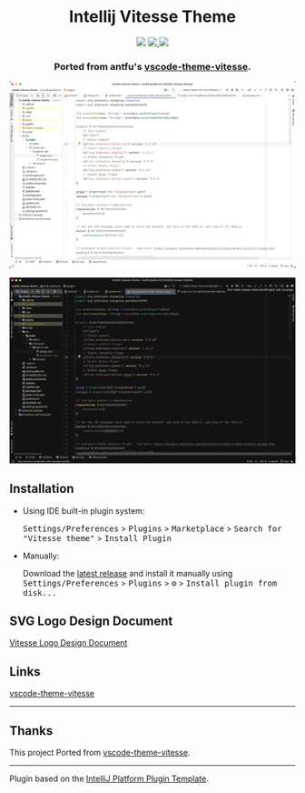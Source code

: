 <h1 align="center">Intellij Vitesse Theme</h1>

<p align="center">
<img src="https://github.com/loosheng/intellij-vitesse-theme/workflows/Build/badge.svg" />
<a href="https://plugins.jetbrains.com/plugin/com.github.loosheng.intellijvitessetheme">
<img src="https://img.shields.io/jetbrains/plugin/v/com.github.loosheng.intellijvitessetheme.svg" />
</a>
<a href="https://plugins.jetbrains.com/plugin/com.github.loosheng.intellijvitessetheme">
<img src="https://img.shields.io/jetbrains/plugin/d/com.github.loosheng.intellijvitessetheme.svg" />
</a>
</p>


<!-- Plugin description -->
<h3 align="center"> Ported from antfu's <a href="https://github.com/antfu/vscode-theme-vitesse">vscode-theme-vitesse</a>.</h3>
<p align="center"><img src="https://raw.githubusercontent.com/loosheng/intellij-vitesse-theme/main/images/light.png" /></p>
<p align="center"><img src="https://raw.githubusercontent.com/loosheng/intellij-vitesse-theme/main/images/dark.png" /></p>
<!-- Plugin description end -->

## Installation

- Using IDE built-in plugin system:
  
  <kbd>Settings/Preferences</kbd> > <kbd>Plugins</kbd> > <kbd>Marketplace</kbd> > <kbd>Search for "Vitesse theme"</kbd> >
  <kbd>Install Plugin</kbd>
  
- Manually:

  Download the [latest release](https://github.com/loosheng/intellij-vitesse-theme/releases/latest) and install it manually using
  <kbd>Settings/Preferences</kbd> > <kbd>Plugins</kbd> > <kbd>⚙️</kbd> > <kbd>Install plugin from disk...</kbd>

##  SVG Logo Design Document
[Vitesse Logo Design Document](https://mastergo.com/goto/pDDCTgJo?file=90290510852665)

## Links
[vscode-theme-vitesse](https://github.com/antfu/vscode-theme-vitesse)

---
## Thanks
This project Ported from [vscode-theme-vitesse](https://github.com/antfu/vscode-theme-vitesse).

---
Plugin based on the [IntelliJ Platform Plugin Template][template].

[template]: https://github.com/JetBrains/intellij-platform-plugin-template
[docs:plugin-description]: https://plugins.jetbrains.com/docs/intellij/plugin-user-experience.html#plugin-description-and-presentation